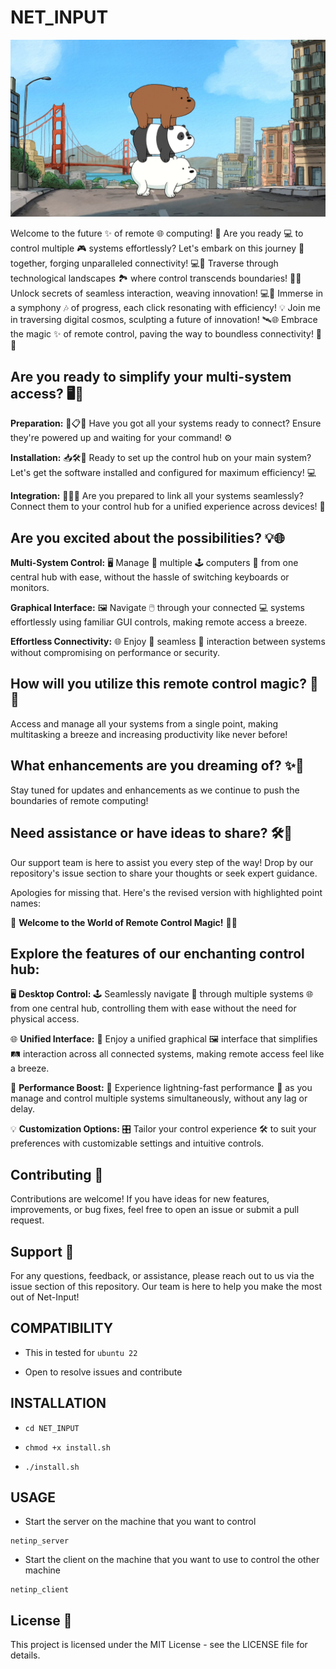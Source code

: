 # NET_INPUT

![](ZZZ/ZZZ.jpg)

Welcome to the future ✨ of remote 🌐 computing! 🌟 Are you ready 💻 to control multiple 🎮 systems effortlessly? Let's embark on this journey 🚀 together, forging unparalleled connectivity! 💻🔗 Traverse through technological landscapes 🏞️ where control transcends boundaries! 💫🔮 Unlock secrets of seamless interaction, weaving innovation! 💻🔗 Immerse in a symphony 🎶 of progress, each click resonating with efficiency! 💡 Join me in traversing digital cosmos, sculpting a future of innovation! 🛰️🌐 Embrace the magic ✨ of remote control, paving the way to boundless connectivity! 🌟🔗

## Are you ready to simplify your multi-system access? 🖥️🔗

**Preparation:** 🔧📋🔌 Have you got all your systems ready to connect? Ensure they're powered up and waiting for your command! ⚙️

**Installation:** 📥🛠️🔩 Ready to set up the control hub on your main system? Let's get the software installed and configured for maximum efficiency! 💻 

**Integration:** 🔄🔗🌐 Are you prepared to link all your systems seamlessly? Connect them to your control hub for a unified experience across devices! 🚀

## Are you excited about the possibilities? 💡🌐 

**Multi-System Control:** 🖥️ Manage 🔗 multiple 🕹️ computers 🌟 from one central hub with ease, without the hassle of switching keyboards or monitors. 

**Graphical Interface:** 🖼️ Navigate 🖱️ through your connected 💻 systems effortlessly using familiar GUI controls, making remote access a breeze. 

**Effortless Connectivity:** 🌐 Enjoy 🔌 seamless 💨 interaction between systems without compromising on performance or security.

## How will you utilize this remote control magic? 🎩🔮
Access and manage all your systems from a single point, making multitasking a breeze and increasing productivity like never before!

## What enhancements are you dreaming of? ✨🚀
Stay tuned for updates and enhancements as we continue to push the boundaries of remote computing!

## Need assistance or have ideas to share? 🛠️🤔
Our support team is here to assist you every step of the way! Drop by our repository's issue section to share your thoughts or seek expert guidance.

Apologies for missing that. Here's the revised version with highlighted point names:

🚀 **Welcome to the World of Remote Control Magic!** 💫🌟 

## Explore the features of our enchanting control hub: 

🖥️ **Desktop Control:** 🕹️ Seamlessly navigate 🚗 through multiple systems 🌐 from one central hub, controlling them with ease without the need for physical access. 

🌐 **Unified Interface:** 🎨 Enjoy a unified graphical 🖼️ interface that simplifies 🛤️ interaction across all connected systems, making remote access feel like a breeze. 

🚀 **Performance Boost:** 💨 Experience lightning-fast performance 🚄 as you manage and control multiple systems simultaneously, without any lag or delay. 

💡 **Customization Options:** 🎛️ Tailor your control experience 🛠️ to suit your preferences with customizable settings and intuitive controls.

## Contributing 🤝
Contributions are welcome! If you have ideas for new features, improvements, or bug fixes, feel free to open an issue or submit a pull request.

## Support 🚀
For any questions, feedback, or assistance, please reach out to us via the issue section of this repository. Our team is here to help you make the most out of Net-Input!

## COMPATIBILITY
* This in tested for `ubuntu 22`

* Open to resolve issues and contribute

## INSTALLATION
* `cd NET_INPUT`

* `chmod +x install.sh`

* `./install.sh`

## USAGE
* Start the server on the machine that you want to control
```
netinp_server
```
* Start the client on the machine that you want to use to control the other machine
```
netinp_client
```

## License 📄
This project is licensed under the MIT License - see the LICENSE file for details.
